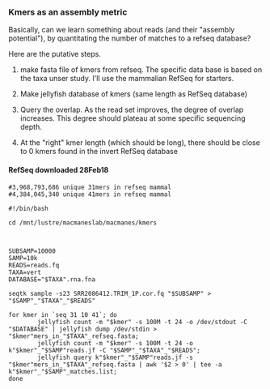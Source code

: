### Kmers as an assembly metric

Basically, can we learn something about reads (and their "assembly potential"), by quantitating the number of matches to a refseq database?

Here are the putative steps.

1. make fasta file of kmers from refseq. The specific data base is based on the taxa unser study. I'll use the mammalian RefSeq for starters.

2. Make jellyfish database of kmers (same length as RefSeq database)

3. Query the overlap. As the read set improves, the degree of overlap increases. This degree should plateau at some specific sequencing depth.

4. At the "right" kmer length (which should be long), there should be close to 0 kmers found in the invert RefSeq database

#### RefSeq downloaded 28Feb18

```
#3,968,793,686 unique 31mers in refseq mammal
#4,384,045,340 unique 41mers in refseq mammal
```


```
#!/bin/bash

cd /mnt/lustre/macmaneslab/macmanes/kmers



SUBSAMP=10000
SAMP=10k
READS=reads.fq
TAXA=vert
DATABASE="$TAXA".rna.fna

seqtk sample -s23 SRR2086412.TRIM_1P.cor.fq "$SUBSAMP" > "$SAMP"_"$TAXA"_"$READS"

for kmer in `seq 31 10 41`; do
        jellyfish count -m "$kmer" -s 100M -t 24 -o /dev/stdout -C "$DATABASE" | jellyfish dump /dev/stdin > "$kmer"mers_in_"$TAXA"_refseq.fasta;
        jellyfish count -m "$kmer" -s 100M -t 24 -o k"$kmer"_"$SAMP"reads.jf -C "$SAMP"_"$TAXA"_"$READS";
        jellyfish query k"$kmer"_"$SAMP"reads.jf -s "$kmer"mers_in_"$TAXA"_refseq.fasta | awk '$2 > 0' | tee -a k"$kmer"_"$SAMP"_matches.list;
done
```
